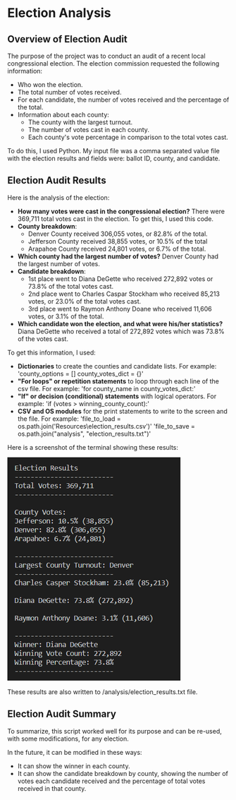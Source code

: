 # Election Analysis

## Overview of Election Audit
The purpose of the project was to conduct an audit of a  recent local congressional election. The election commission requested the following information:
* Who won the election.
* The total number of votes received.
* For each candidate, the number of votes received and the percentage of the total.
* Information about each county:
     - The county with the largest turnout.
     - The number of votes cast in each county.
	- Each county's vote percentage in comparison to the total votes cast.
	

To do this, I used Python. My input file was a comma separated value file with the election results and fields were: ballot ID, county, and candidate.
## Election Audit Results
Here is the analysis of the election:
- **How many votes were cast in the congressional election?** There were 369,711 total votes cast in the election. To get this, I used this code.
- **County breakdown**:
  - Denver County received 306,055 votes, or 82.8% of the total.
  - Jefferson County received 38,855 votes, or 10.5% of the total
  - Arapahoe County received 24,801 votes, or 6.7% of the total.
- 	**Which county had the largest number of votes?** Denver County had the largest number of votes.
- **Candidate breakdown**:
  - 1st place went to Diana DeGette who received 272,892 votes or 73.8% of the total votes cast.
  - 2nd place went to Charles Caspar Stockham who received 85,213 votes, or 23.0% of the total votes cast.
  - 3rd place went to Raymon Anthony Doane who received 11,606 votes, or 3.1% of the total.
- 	**Which candidate won the election, and what were his/her statistics?**  Diana DeGette who received a total of 272,892 votes which was 73.8% of the votes cast.

To get this information, I used:

* **Dictionaries** to create the counties and candidate lists. For example:
'county_options = []
county_votes_dict = {}'
* **"For loops" or repetition statements** to loop through each line of the csv file. For example:
'for county_name in county_votes_dict:'
* **"If" or decision (conditional) statements** with logical operators. For example:
'if (votes > winning_county_count):'
* **CSV and OS modules** for the print statements to write to the screen and the file. For example:
'file_to_load = os.path.join('Resources\election_results.csv')'
'file_to_save = os.path.join("analysis", "election_results.txt")'

Here is a screenshot of the terminal showing these results:

![](./Resources/election_results.png)  

These results are also written to  /analysis/election_results.txt file.

## Election Audit Summary
To summarize, this script worked well for its purpose and can be re-used, with some modifications, for any election. 

In the future, it can be modified in these ways:
- It can show the winner in each county.
- It can show the candidate breakdown by county, showing the number of votes each candidate received and the percentage of total votes received in that county.



